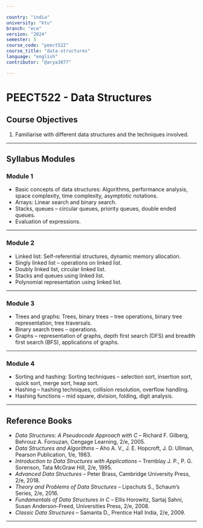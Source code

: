 ```yaml
---

country: "india"
university: "ktu"
branch: "ece"
version: "2024"
semester: 5
course_code: "peect522"
course_title: "data-structures"
language: "english"
contributor: "@arya3077"

---
```


# PEECT522 - Data Structures

## Course Objectives

1. Familiarise with different data structures and the techniques involved.

---

## Syllabus Modules

### Module 1
- Basic concepts of data structures: Algorithms, performance analysis, space complexity, time complexity, asymptotic notations.  
- Arrays: Linear search and binary search.  
- Stacks, queues – circular queues, priority queues, double ended queues.  
- Evaluation of expressions.  

---

### Module 2
- Linked list: Self-referential structures, dynamic memory allocation.  
- Singly linked list – operations on linked list.  
- Doubly linked list, circular linked list.  
- Stacks and queues using linked list.  
- Polynomial representation using linked list.  

---

### Module 3
- Trees and graphs: Trees, binary trees – tree operations, binary tree representation, tree traversals.  
- Binary search trees – operations.  
- Graphs – representation of graphs, depth first search (DFS) and breadth first search (BFS), applications of graphs.  

---

### Module 4
- Sorting and hashing: Sorting techniques – selection sort, insertion sort, quick sort, merge sort, heap sort.  
- Hashing – hashing techniques, collision resolution, overflow handling.  
- Hashing functions – mid square, division, folding, digit analysis.  

---

## Reference Books

- *Data Structures: A Pseudocode Approach with C* – Richard F. Gilberg, Behrouz A. Forouzan, Cengage Learning, 2/e, 2005.  
- *Data Structures and Algorithms* – Aho A. V., J. E. Hopcroft, J. D. Ullman, Pearson Publication, 1/e, 1983.  
- *Introduction to Data Structures with Applications* – Tremblay J. P., P. G. Sorenson, Tata McGraw Hill, 2/e, 1995.  
- *Advanced Data Structures* – Peter Brass, Cambridge University Press, 2/e, 2018.  
- *Theory and Problems of Data Structures* – Lipschuts S., Schaum’s Series, 2/e, 2016.  
- *Fundamentals of Data Structures in C* – Ellis Horowitz, Sartaj Sahni, Susan Anderson-Freed, Universities Press, 2/e, 2008.  
- *Classic Data Structures* – Samanta D., Prentice Hall India, 2/e, 2009.  

---
